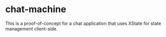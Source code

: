 # chat-machine

This is a proof-of-concept for a chat application that uses XState for state management client-side.

